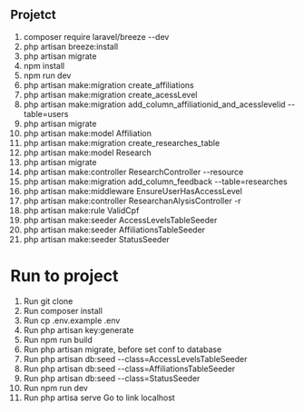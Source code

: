 ## Projetct
1. composer require laravel/breeze --dev
2. php artisan breeze:install
3. php artisan migrate 
4. npm install
5. npm run dev
6. php artisan make:migration create_affiliations
7. php artisan make:migration create_acessLevel
8. php artisan make:migration add_column_affiliationid_and_acesslevelid --table=users
9. php artisan migrate
10. php artisan make:model Affiliation
11. php artisan make:migration create_researches_table
12. php artisan make:model Research
13. php artisan migrate
14. php artisan make:controller ResearchController --resource
15. php artisan make:migration add_column_feedback --table=researches
16. php artisan make:middleware EnsureUserHasAccessLevel
17. php artisan make:controller ResearchanAlysisController -r
18. php artisan make:rule ValidCpf
19. php artisan make:seeder AccessLevelsTableSeeder
20. php artisan make:seeder AffiliationsTableSeeder
21. php artisan make:seeder StatusSeeder




# Run to project
1. Run git clone
2. Run composer install
3. Run cp .env.example .env
4. Run php artisan key:generate
5. Run npm run build
6. Run php artisan migrate, before set conf to database
7. Run php artisan db:seed --class=AccessLevelsTableSeeder
8. Run php artisan db:seed --class=AffiliationsTableSeeder
9. Run php artisan db:seed --class=StatusSeeder
10. Run npm run dev
11. Run php artisa serve
Go to link localhost

